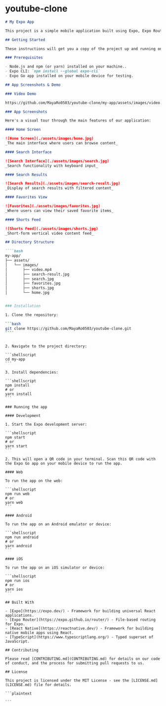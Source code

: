 # youtube-clone

`````markdown
# My Expo App

This project is a simple mobile application built using Expo, Expo Router, React Native, and TypeScript. It demonstrates basic navigation, state management, and API interaction.

## Getting Started

These instructions will get you a copy of the project up and running on your local machine for development and testing purposes.

### Prerequisites

- Node.js and npm (or yarn) installed on your machine..
- Expo CLI: `npm install --global expo-cli`
- Expo Go app installed on your mobile device for testing.

## App Screenshots & Demo

### Video Demo

https://github.com/MayaRo0503/youtube-clone/my-app/assets/images/video.mp4

### App Screenshots

Here's a visual tour through the main features of our application:

#### Home Screen

![Home Screen](./assets/images/home.jpg)
_The main interface where users can browse content_

#### Search Interface

![Search Interface](./assets/images/search.jpg)
_Search functionality with keyboard input_

#### Search Results

![Search Results](./assets/images/search-result.jpg)
_Display of search results with filtered content_

#### Favorites View

![Favorites](./assets/images/favorites.jpg)
_Where users can view their saved favorite items_

#### Shorts Feed

![Shorts Feed](./assets/images/shorts.jpg)
_Short-form vertical video content feed_

## Directory Structure

````bash
my-app/
├── assets/
│   └── images/
│       ├── video.mp4
│       ├── search-result.jpg
│       ├── search.jpg
│       ├── favorites.jpg
│       ├── shorts.jpg
│       └── home.jpg


### Installation

1. Clone the repository:

```bash
git clone https://github.com/MayaRo0503/youtube-clone.git
````
`````

````

2. Navigate to the project directory:

```shellscript
cd my-app
```

3. Install dependencies:

```shellscript
npm install
# or
yarn install
```

### Running the app

#### Development

1. Start the Expo development server:

```shellscript
npm start
# or
yarn start
```

2. This will open a QR code in your terminal. Scan this QR code with the Expo Go app on your mobile device to run the app.

#### Web

To run the app on the web:

```shellscript
npm run web
# or
yarn web
```

#### Android

To run the app on an Android emulator or device:

```shellscript
npm run android
# or
yarn android
```

#### iOS

To run the app on an iOS simulator or device:

```shellscript
npm run ios
# or
yarn ios
```

## Built With

- [Expo](https://expo.dev/) - Framework for building universal React applications.
- [Expo Router](https://expo.github.io/router/) - File-based routing for Expo.
- [React Native](https://reactnative.dev/) - Framework for building native mobile apps using React.
- [TypeScript](https://www.typescriptlang.org/) - Typed superset of JavaScript.

## Contributing

Please read [CONTRIBUTING.md](CONTRIBUTING.md) for details on our code of conduct, and the process for submitting pull requests to us.

## License

This project is licensed under the MIT License - see the [LICENSE.md](LICENSE.md) file for details.

```plaintext

```
````
